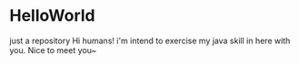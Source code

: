 # HelloWorld
just a repository
Hi humans!
i'm intend to exercise my java skill in here with you.
Nice to meet you~
